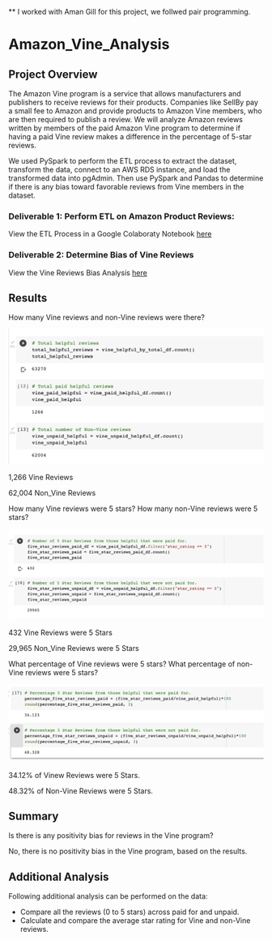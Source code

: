 ** I worked with Aman Gill for this project, we follwed pair programming.

# Amazon_Vine_Analysis

## Project Overview

The Amazon Vine program is a service that allows manufacturers and publishers to receive reviews for their products. Companies like SellBy pay a small fee to Amazon and provide products to Amazon Vine members, who are then required to publish a review. We will analyze Amazon reviews written by members of the paid Amazon Vine program to determine if having a paid Vine review makes a difference in the percentage of 5-star reviews.

We used PySpark to perform the ETL process to extract the dataset, transform the data, connect to an AWS RDS instance, and load the transformed data into pgAdmin. Then use PySpark and Pandas to determine if there is any bias toward favorable reviews from Vine members in the dataset.

### Deliverable 1: Perform ETL on Amazon Product Reviews:
View the ETL Process in a Google Colaboraty Notebook [here](https://github.com/pnimma01/Amazon_Vine_Analysis/blob/c71df21e34617c73add139a799fa1b61af4bc87a/Amazon_Reviews_ETL.ipynb)

### Deliverable 2: Determine Bias of Vine Reviews
View the Vine Reviews Bias Analysis [here](https://github.com/pnimma01/Amazon_Vine_Analysis/blob/c71df21e34617c73add139a799fa1b61af4bc87a/Vine_Review_Analysis.ipynb)

## Results

How many Vine reviews and non-Vine reviews were there?

![vine vs non-vine](https://github.com/pnimma01/Amazon_Vine_Analysis/blob/f1ac17ee13ae24c780c8a12772d0e3c5128058b2/Resources/D2/D2_Review_Counts.png)

1,266 Vine Reviews

62,004 Non_Vine Reviews

How many Vine reviews were 5 stars? How many non-Vine reviews were 5 stars?

![5 star vine_non_vine](https://github.com/pnimma01/Amazon_Vine_Analysis/blob/f1ac17ee13ae24c780c8a12772d0e3c5128058b2/Resources/D2/D2_5_Star_Reviews.png)

432 Vine Reviews were 5 Stars

29,965 Non_Vine Reviews were 5 Stars


What percentage of Vine reviews were 5 stars? What percentage of non-Vine reviews were 5 stars?

![5 star Percent](https://github.com/pnimma01/Amazon_Vine_Analysis/blob/f1ac17ee13ae24c780c8a12772d0e3c5128058b2/Resources/D2/Percent_5_Star.png)

34.12% of Vinew Reviews were 5 Stars.

48.32% of Non-Vine Reviews were 5 Stars.


## Summary

Is there is any positivity bias for reviews in the Vine program?

No, there is no positivity bias in the Vine program, based on the results.

## Additional Analysis

Following additional analysis can be performed on the data:
- Compare all the reviews (0 to 5 stars) across paid for and unpaid.
- Calculate and compare the average star rating for Vine and non-Vine reviews.